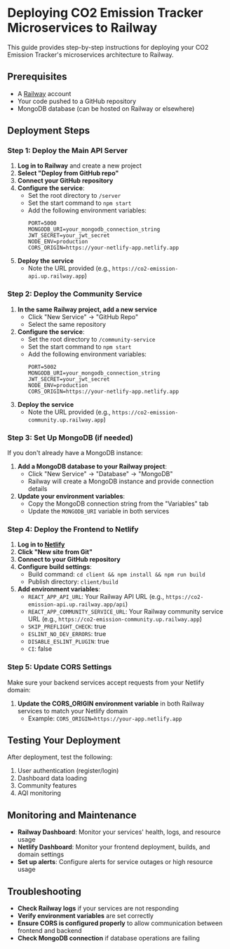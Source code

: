 # Deploying CO2 Emission Tracker Microservices to Railway

This guide provides step-by-step instructions for deploying your CO2 Emission Tracker's microservices architecture to Railway.

## Prerequisites

- A [Railway](https://railway.app) account
- Your code pushed to a GitHub repository
- MongoDB database (can be hosted on Railway or elsewhere)

## Deployment Steps

### Step 1: Deploy the Main API Server

1. **Log in to Railway** and create a new project
2. **Select "Deploy from GitHub repo"**
3. **Connect your GitHub repository**
4. **Configure the service**:
   - Set the root directory to `/server`
   - Set the start command to `npm start`
   - Add the following environment variables:
     ```
     PORT=5000
     MONGODB_URI=your_mongodb_connection_string
     JWT_SECRET=your_jwt_secret
     NODE_ENV=production
     CORS_ORIGIN=https://your-netlify-app.netlify.app
     ```
5. **Deploy the service**
   - Note the URL provided (e.g., `https://co2-emission-api.up.railway.app`)

### Step 2: Deploy the Community Service

1. **In the same Railway project, add a new service**
   - Click "New Service" → "GitHub Repo"
   - Select the same repository
2. **Configure the service**:
   - Set the root directory to `/community-service`
   - Set the start command to `npm start`
   - Add the following environment variables:
     ```
     PORT=5002
     MONGODB_URI=your_mongodb_connection_string
     JWT_SECRET=your_jwt_secret
     NODE_ENV=production
     CORS_ORIGIN=https://your-netlify-app.netlify.app
     ```
3. **Deploy the service**
   - Note the URL provided (e.g., `https://co2-emission-community.up.railway.app`)

### Step 3: Set Up MongoDB (if needed)

If you don't already have a MongoDB instance:

1. **Add a MongoDB database to your Railway project**:
   - Click "New Service" → "Database" → "MongoDB"
   - Railway will create a MongoDB instance and provide connection details
2. **Update your environment variables**:
   - Copy the MongoDB connection string from the "Variables" tab
   - Update the `MONGODB_URI` variable in both services

### Step 4: Deploy the Frontend to Netlify

1. **Log in to [Netlify](https://app.netlify.com/)**
2. **Click "New site from Git"**
3. **Connect to your GitHub repository**
4. **Configure build settings**:
   - Build command: `cd client && npm install && npm run build`
   - Publish directory: `client/build`
5. **Add environment variables**:
   - `REACT_APP_API_URL`: Your Railway API URL (e.g., `https://co2-emission-api.up.railway.app/api`)
   - `REACT_APP_COMMUNITY_SERVICE_URL`: Your Railway community service URL (e.g., `https://co2-emission-community.up.railway.app`)
   - `SKIP_PREFLIGHT_CHECK`: true
   - `ESLINT_NO_DEV_ERRORS`: true
   - `DISABLE_ESLINT_PLUGIN`: true
   - `CI`: false

### Step 5: Update CORS Settings

Make sure your backend services accept requests from your Netlify domain:

1. **Update the CORS_ORIGIN environment variable** in both Railway services to match your Netlify domain
   - Example: `CORS_ORIGIN=https://your-app.netlify.app`

## Testing Your Deployment

After deployment, test the following:
1. User authentication (register/login)
2. Dashboard data loading
3. Community features
4. AQI monitoring

## Monitoring and Maintenance

- **Railway Dashboard**: Monitor your services' health, logs, and resource usage
- **Netlify Dashboard**: Monitor your frontend deployment, builds, and domain settings
- **Set up alerts**: Configure alerts for service outages or high resource usage

## Troubleshooting

- **Check Railway logs** if your services are not responding
- **Verify environment variables** are set correctly
- **Ensure CORS is configured properly** to allow communication between frontend and backend
- **Check MongoDB connection** if database operations are failing
